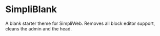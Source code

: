 # SimpliBlank
A blank starter theme for SimpliWeb. Removes all block editor support, cleans the admin and the head.
